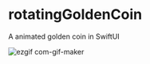 # rotatingGoldenCoin
A animated golden coin in SwiftUI

![ezgif com-gif-maker](https://user-images.githubusercontent.com/68432060/211161844-0637e6a9-5db1-431f-b5ea-752a649a4ade.gif)
